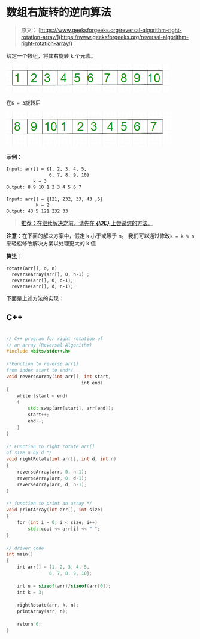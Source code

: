 # 数组右旋转的逆向算法

> 原文： [https://www.geeksforgeeks.org/reversal-algorithm-right-rotation-array/](https://www.geeksforgeeks.org/reversal-algorithm-right-rotation-array/)

给定一个数组，将其右旋转 k 个元素。

![](img/b754fc0e3ccfcef7c392803d8a2b0aee.png)

在`K = 3`旋转后

![](img/ac62c9abc5e2cff356e1adf44883f9b9.png)

**示例**：

```
Input: arr[] = {1, 2, 3, 4, 5, 
                6, 7, 8, 9, 10}
          k = 3
Output: 8 9 10 1 2 3 4 5 6 7

Input: arr[] = {121, 232, 33, 43 ,5}
           k = 2
Output: 43 5 121 232 33

```

> [推荐：在继续解决之前，请先在 ***{IDE}*** 上尝试您的方法。](https://ide.geeksforgeeks.org/)

 **注意**：在下面的解决方案中，假定 k 小于或等于 n。 我们可以通过修改`k = k % n`来轻松修改解决方案以处理更大的 k 值

**算法**：

```
rotate(arr[], d, n)
  reverseArray(arr[], 0, n-1) ;
  reverse(arr[], 0, d-1);
  reverse(arr[], d, n-1);
```

下面是上述方法的实现：

## C++ 

```cpp

// C++ program for right rotation of  
// an array (Reversal Algorithm) 
#include <bits/stdc++.h> 

/*Function to reverse arr[]  
from index start to end*/
void reverseArray(int arr[], int start, 
                            int end) 
{ 
    while (start < end) 
    { 
        std::swap(arr[start], arr[end]); 
        start++; 
        end--; 
    } 
} 

/* Function to right rotate arr[] 
of size n by d */
void rightRotate(int arr[], int d, int n) 
{ 
    reverseArray(arr, 0, n-1); 
    reverseArray(arr, 0, d-1); 
    reverseArray(arr, d, n-1); 
} 

/* function to print an array */
void printArray(int arr[], int size) 
{ 
    for (int i = 0; i < size; i++) 
        std::cout << arr[i] << " "; 
} 

// driver code 
int main() 
{ 
    int arr[] = {1, 2, 3, 4, 5,  
                6, 7, 8, 9, 10}; 

    int n = sizeof(arr)/sizeof(arr[0]); 
    int k = 3; 

    rightRotate(arr, k, n); 
    printArray(arr, n); 

    return 0; 
}  

```